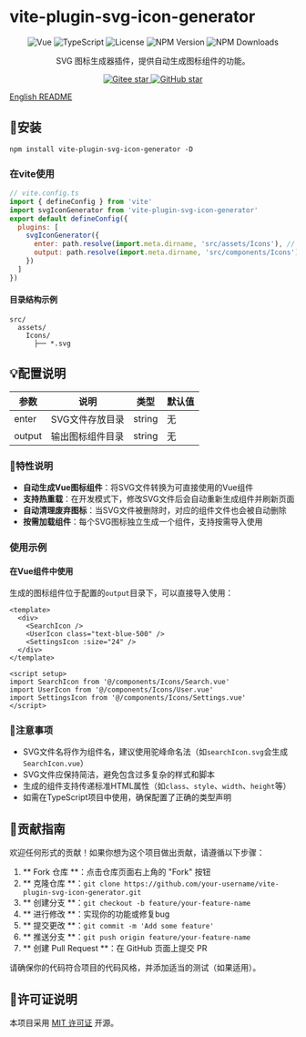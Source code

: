 # vite-plugin-svg-icon-generator
<div align="center">

![Vue](https://img.shields.io/badge/Vue.js-3.x-4FC08D?style=flat-square&logo=vue.js)
![TypeScript](https://img.shields.io/badge/TypeScript-4.x-3178C6?style=flat-square&logo=typescript)
![License](https://img.shields.io/badge/License-MIT-green?style=flat-square)
![NPM Version](https://img.shields.io/npm/v/vite-plugin-svg-icon-generator?style=flat-square)
![NPM Downloads](https://img.shields.io/npm/dm/vite-plugin-svg-icon-generator?style=flat-square)

SVG 图标生成器插件，提供自动生成图标组件的功能。

</div>

<div align="center">
  <a href="https://gitee.com/salted-fish-333/vite-plugin-svg-icon-generator" target="_blank">
    <img src="https://gitee.com/salted-fish-333/vite-plugin-svg-icon-generator/badge/star.svg?theme=dark" alt="Gitee star" />
  </a>
  <a href="https://github.com/Saltedfish117/vite-plugin-svg-icon-generator" target="_blank">
    <img src="https://img.shields.io/github/stars/Saltedfish117/vite-plugin-svg-icon-generator?style=social" alt="GitHub star" />
  </a>
</div>

[English README](README.en.md)

## 🚀安装
```
npm install vite-plugin-svg-icon-generator -D
```
### 在vite使用
```js
// vite.config.ts
import { defineConfig } from 'vite'
import svgIconGenerator from 'vite-plugin-svg-icon-generator'
export default defineConfig({
  plugins: [
    svgIconGenerator({
      enter: path.resolve(import.meta.dirname, 'src/assets/Icons'), // SVG文件存放目录
      output: path.resolve(import.meta.dirname, 'src/components/Icons'), // 输出图标组件目录
    })
  ]
})
```

#### 目录结构示例

```
src/
  assets/
    Icons/
      ├── *.svg
```
## 💡配置说明
| 参数   | 说明            | 类型   | 默认值               |
| ------ | --------------- | ------ | -------------------- |
| enter  | SVG文件存放目录 | string | 无                   |
| output | 输出图标组件目录 | string | 无                   |
### 📃特性说明

- **自动生成Vue图标组件**：将SVG文件转换为可直接使用的Vue组件
- **支持热重载**：在开发模式下，修改SVG文件后会自动重新生成组件并刷新页面
- **自动清理废弃图标**：当SVG文件被删除时，对应的组件文件也会被自动删除
- **按需加载组件**：每个SVG图标独立生成一个组件，支持按需导入使用

### 使用示例

#### 在Vue组件中使用

生成的图标组件位于配置的`output`目录下，可以直接导入使用：

```vue
<template>
  <div>
    <SearchIcon />
    <UserIcon class="text-blue-500" />
    <SettingsIcon :size="24" />
  </div>
</template>

<script setup>
import SearchIcon from '@/components/Icons/Search.vue'
import UserIcon from '@/components/Icons/User.vue'
import SettingsIcon from '@/components/Icons/Settings.vue'
</script>
```

### 📣注意事项
- SVG文件名将作为组件名，建议使用驼峰命名法（如`searchIcon.svg`会生成`SearchIcon.vue`）
- SVG文件应保持简洁，避免包含过多复杂的样式和脚本
- 生成的组件支持传递标准HTML属性（如`class`、`style`、`width`、`height`等）
- 如需在TypeScript项目中使用，确保配置了正确的类型声明

## 🤝贡献指南

欢迎任何形式的贡献！如果你想为这个项目做出贡献，请遵循以下步骤：

1. ** Fork 仓库 **：点击仓库页面右上角的 "Fork" 按钮
2. ** 克隆仓库 **：`git clone https://github.com/your-username/vite-plugin-svg-icon-generator.git`
3. ** 创建分支 **：`git checkout -b feature/your-feature-name`
4. ** 进行修改 **：实现你的功能或修复bug
5. ** 提交更改 **：`git commit -m 'Add some feature'`
6. ** 推送分支 **：`git push origin feature/your-feature-name`
7. ** 创建 Pull Request **：在 GitHub 页面上提交 PR

请确保你的代码符合项目的代码风格，并添加适当的测试（如果适用）。

## 📄许可证说明

本项目采用 [MIT 许可证](/D:/zlf/my/vite-plugin-svg-icon-generator/LICENSE) 开源。
